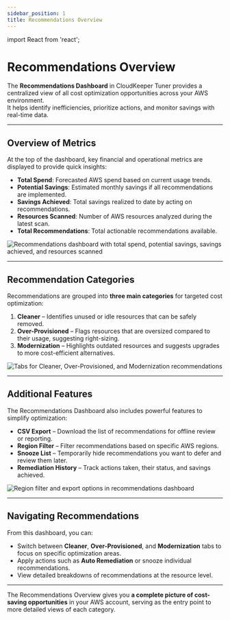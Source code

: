 ```yaml
---
sidebar_position: 1
title: Recommendations Overview
---
```


import React from 'react';

# Recommendations Overview

The **Recommendations Dashboard** in CloudKeeper Tuner provides a centralized view of all cost optimization opportunities across your AWS environment.  
It helps identify inefficiencies, prioritize actions, and monitor savings with real-time data.

---

## Overview of Metrics

At the top of the dashboard, key financial and operational metrics are displayed to provide quick insights:

- **Total Spend**: Forecasted AWS spend based on current usage trends.  
- **Potential Savings**: Estimated monthly savings if all recommendations are implemented.  
- **Savings Achieved**: Total savings realized to date by acting on recommendations.  
- **Resources Scanned**: Number of AWS resources analyzed during the latest scan.  
- **Total Recommendations**: Total actionable recommendations available.

<div style={{ textAlign: 'center' }}>
  <img src="/img/tunerrecommend/recommend-overview-metrics.png" alt="Recommendations dashboard with total spend, potential savings, savings achieved, and resources scanned" />
</div>

---

## Recommendation Categories

Recommendations are grouped into **three main categories** for targeted cost optimization:

1. **Cleaner** – Identifies unused or idle resources that can be safely removed.  
2. **Over-Provisioned** – Flags resources that are oversized compared to their usage, suggesting right-sizing.  
3. **Modernization** – Highlights outdated resources and suggests upgrades to more cost-efficient alternatives.

<div style={{ textAlign: 'center' }}>
  <img src="/img/tunerrecommend/recommend-categories.png" alt="Tabs for Cleaner, Over-Provisioned, and Modernization recommendations" />
</div>

---

## Additional Features

The Recommendations Dashboard also includes powerful features to simplify optimization:

- **CSV Export** – Download the list of recommendations for offline review or reporting.  
- **Region Filter** – Filter recommendations based on specific AWS regions.  
- **Snooze List** – Temporarily hide recommendations you want to defer and review them later.  
- **Remediation History** – Track actions taken, their status, and savings achieved.

<div style={{ textAlign: 'center' }}>
  <img src="/img/tunerrecommend/recommend-filter-export.png" alt="Region filter and export options in recommendations dashboard" />
</div>

---

## Navigating Recommendations

From this dashboard, you can:
- Switch between **Cleaner**, **Over-Provisioned**, and **Modernization** tabs to focus on specific optimization areas.
- Apply actions such as **Auto Remediation** or snooze individual recommendations.
- View detailed breakdowns of recommendations at the resource level.

---

The Recommendations Overview gives you **a complete picture of cost-saving opportunities** in your AWS account, serving as the entry point to more detailed views of each category.
